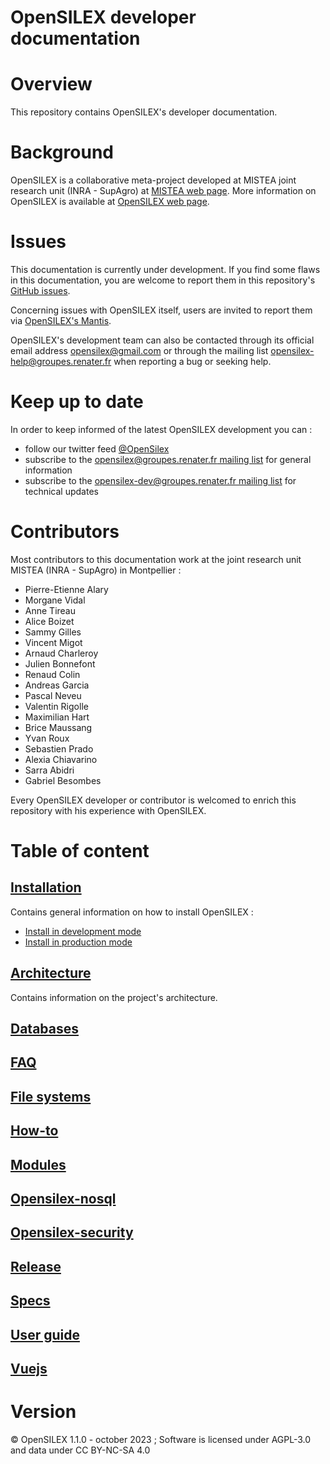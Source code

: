 OpenSILEX developer documentation
====================================

# Overview

This repository contains OpenSILEX's developer documentation.

# Background
OpenSILEX is a collaborative meta-project developed at MISTEA joint research unit (INRA - SupAgro) at [MISTEA web page](https://www6.montpellier.inra.fr/mistea).
More information on OpenSILEX is available at [OpenSILEX web page](http://www.opensilex.org/).

# Issues
This documentation is currently under development.
If you find some flaws in this documentation, you are welcome to report them in this repository's [GitHub issues](https://github.com/OpenSILEX/opensilex/issues).


Concerning issues with OpenSILEX itself, users are invited to report them via [OpenSILEX's Mantis](https://opensilex.org/mantisbt).

OpenSILEX's development team can also be contacted through its official email address [opensilex@gmail.com](mailto:opensilex@gmail.com) or through the mailing list [opensilex-help@groupes.renater.fr](mailto:opensilex-help@groupes.renater.fr) when reporting a bug or seeking help.

# Keep up to date
In order to keep informed of the latest OpenSILEX development you can :

- follow our twitter feed [@OpenSilex](https://twitter.com/OpenSilex)
- subscribe to the [opensilex@groupes.renater.fr mailing list](https://groupes.renater.fr/sympa/subscribe/opensilex) for general information
- subscribe to the [opensilex-dev@groupes.renater.fr mailing list](https://groupes.renater.fr/sympa/subscribe/opensilex-dev) for technical updates

# Contributors
Most contributors to this documentation work at the joint research unit MISTEA (INRA - SupAgro) in Montpellier :

- Pierre-Etienne Alary
- Morgane Vidal
- Anne Tireau
- Alice Boizet
- Sammy Gilles
- Vincent Migot
- Arnaud Charleroy
- Julien Bonnefont
- Renaud Colin
- Andreas Garcia
- Pascal Neveu
- Valentin Rigolle
- Maximilian Hart
- Brice Maussang
- Yvan Roux
- Sebastien Prado
- Alexia Chiavarino
- Sarra Abidri
- Gabriel Besombes

Every OpenSILEX developer or contributor is welcomed to enrich this repository with his experience with OpenSILEX.

# Table of content

## [Installation](./installation)

Contains general information on how to install OpenSILEX :
* [Install in development mode](./installation/development.md)
* [Install in production mode](./installation/production.md)

## [Architecture](./architecture)

Contains information on the project's architecture.

## [Databases](./databases)

## [FAQ](./faq)

## [File systems](./file-systems)

## [How-to](./how-to)

## [Modules](./modules)

## [Opensilex-nosql](./opensilex-nosql)

## [Opensilex-security](./opensilex-security)

## [Release](./release)

## [Specs](./specs)

## [User guide](./user-guide)

## [Vuejs](./vuejs)


# Version
&copy; OpenSILEX 1.1.0 - october 2023 ; Software is licensed under AGPL-3.0 and data under CC BY-NC-SA 4.0